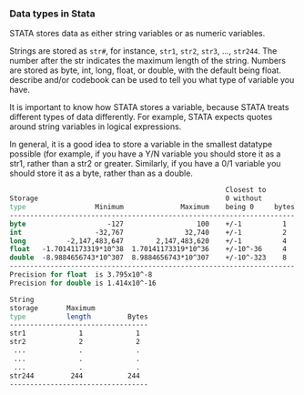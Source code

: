 ### Data types in Stata

STATA stores data as either string variables or as numeric variables. 

Strings are stored as `str#`, for instance, `str1`, `str2`, `str3`, ..., `str244`.  The number after the str indicates the maximum length of the string.  Numbers are stored as byte, int, long, float, or double, with the default being float. describe and/or codebook can be used to tell you what type of variable you have.

It is important to know how STATA stores a variable, because STATA treats different types of data differently.  For example, STATA expects quotes around string variables in logical expressions.

In general, it is a good idea to store a variable in the smallest datatype possible (for example, if you have a Y/N variable you should store it as a str1, rather than a str2 or greater.  Similarly, if you have a 0/1 variable you should store it as a byte, rather than as a double.

```stata
                                                     Closest to
Storage                                              0 without
type                 Minimum              Maximum    being 0     bytes
----------------------------------------------------------------------
byte                    -127                  100    +/-1          1
int                  -32,767               32,740    +/-1          2
long          -2,147,483,647        2,147,483,620    +/-1          4
float   -1.70141173319*10^38  1.70141173319*10^36    +/-10^-36     4
double  -8.9884656743*10^307  8.9884656743*10^307    +/-10^-323    8
----------------------------------------------------------------------
Precision for float  is 3.795x10^-8
Precision for double is 1.414x10^-16

String
storage       Maximum
type          length         Bytes
----------------------------------
str1             1             1
str2             2             2
 ...             .             .
 ...             .             .
 ...             .             .
str244         244           244
----------------------------------
```
